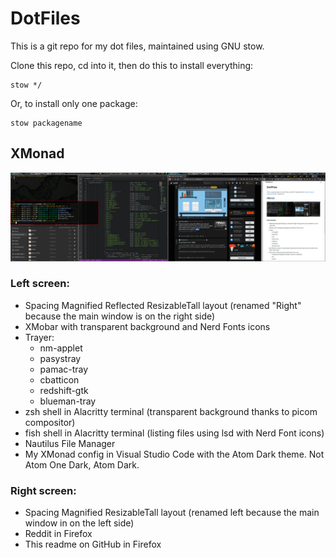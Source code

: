 # DotFiles

This is a git repo for my dot files, maintained using GNU stow.

Clone this repo, cd into it, then do this to install everything:
```
stow */
```

Or, to install only one package:
```
stow packagename
```


## XMonad

![screenshot](Images/xmonad.png)

### Left screen:
  - Spacing Magnified Reflected ResizableTall layout (renamed "Right" because the main window is on the right side)
  - XMobar with transparent background and Nerd Fonts icons
  - Trayer:
    * nm-applet
    * pasystray
    * pamac-tray
    * cbatticon
    * redshift-gtk
    * blueman-tray
  - zsh shell in Alacritty terminal (transparent background thanks to picom compositor)
  - fish shell in Alacritty terminal (listing files using lsd with Nerd Font icons)
  - Nautilus File Manager
  - My XMonad config in Visual Studio Code with the Atom Dark theme. Not Atom One Dark, Atom Dark.
  
### Right screen:
  - Spacing Magnified ResizableTall layout (renamed left because the main window in on the left side)
  - Reddit in Firefox
  - This readme on GitHub in Firefox
